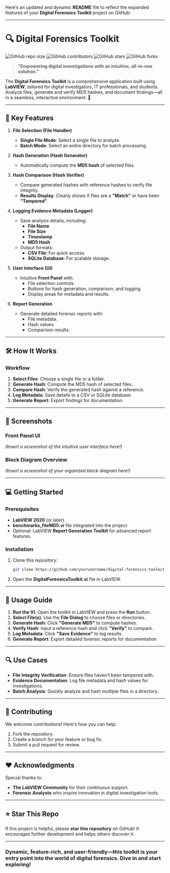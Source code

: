 Here’s an updated and dynamic **README** file to reflect the expanded features of your **Digital Forensics Toolkit** project on GitHub:

---

# 🔍 **Digital Forensics Toolkit**

![GitHub repo size](https://img.shields.io/github/repo-size/yourusername/digital-forensics-toolkit)
![GitHub contributors](https://img.shields.io/github/contributors/yourusername/digital-forensics-toolkit)
![GitHub stars](https://img.shields.io/github/stars/yourusername/digital-forensics-toolkit?style=social)
![GitHub forks](https://img.shields.io/github/forks/yourusername/digital-forensics-toolkit?style=social)

> **"Empowering digital investigations with an intuitive, all-in-one solution."**

The **Digital Forensics Toolkit** is a comprehensive application built using **LabVIEW**, tailored for digital investigators, IT professionals, and students. Analyze files, generate and verify MD5 hashes, and document findings—all in a seamless, interactive environment. 🚀

---

## 📌 **Key Features**

1. **File Selection (File Handler)**  
   - **Single File Mode**: Select a single file to analyze.  
   - **Batch Mode**: Select an entire directory for batch processing.  

2. **Hash Generation (Hash Generator)**  
   - Automatically compute the **MD5 hash** of selected files.  

3. **Hash Comparison (Hash Verifier)**  
   - Compare generated hashes with reference hashes to verify file integrity.  
   - **Results Display**: Clearly shows if files are a **"Match"** or have been **"Tampered"**.

4. **Logging Evidence Metadata (Logger)**  
   - Save analysis details, including:  
     - **File Name**  
     - **File Size**  
     - **Timestamp**  
     - **MD5 Hash**  
   - Output formats:
     - **CSV File**: For quick access.
     - **SQLite Database**: For scalable storage.

5. **User Interface (UI)**  
   - Intuitive **Front Panel** with:  
     - File selection controls.  
     - Buttons for hash generation, comparison, and logging.  
     - Display areas for metadata and results.

6. **Report Generation**  
   - Generate detailed forensic reports with:  
     - File metadata.  
     - Hash values.  
     - Comparison results.  

---

## 🛠️ **How It Works**

### **Workflow**
1. **Select Files**: Choose a single file or a folder.  
2. **Generate Hash**: Compute the MD5 hash of selected files.  
3. **Compare Hash**: Verify the generated hash against a reference.  
4. **Log Metadata**: Save details to a CSV or SQLite database.  
5. **Generate Report**: Export findings for documentation.  

---

## 🎨 **Screenshots**

### **Front Panel UI**  
_(Insert a screenshot of the intuitive user interface here!)_

### **Block Diagram Overview**  
_(Insert a screenshot of your organized block diagram here!)_

---

## 💻 **Getting Started**

### **Prerequisites**
- **LabVIEW 2020** (or later).  
- **benchmarks_fileMD5.vi** file integrated into the project.  
- Optional: LabVIEW **Report Generation Toolkit** for advanced report features.  

### **Installation**
1. Clone this repository:  
   ```bash
   git clone https://github.com/yourusername/digital-forensics-toolkit.git
   ```
2. Open the **DigitalForensicsToolkit.vi** file in LabVIEW.

---

## 📖 **Usage Guide**

1. **Run the VI**: Open the toolkit in LabVIEW and press the **Run** button.  
2. **Select File(s)**: Use the **File Dialog** to choose files or directories.  
3. **Generate Hash**: Click **"Generate MD5"** to compute hashes.  
4. **Verify Hash**: Input a reference hash and click **"Verify"** to compare.  
5. **Log Metadata**: Click **"Save Evidence"** to log results.  
6. **Generate Report**: Export detailed forensic reports for documentation.

---

## 🔍 **Use Cases**

- **File Integrity Verification**: Ensure files haven't been tampered with.  
- **Evidence Documentation**: Log file metadata and hash values for investigations.  
- **Batch Analysis**: Quickly analyze and hash multiple files in a directory.  

---

## 🤝 **Contributing**

We welcome contributions! Here's how you can help:  
1. Fork the repository.  
2. Create a branch for your feature or bug fix.  
3. Submit a pull request for review.  

---


## ❤️ **Acknowledgments**

Special thanks to:  
- **The LabVIEW Community** for their continuous support.  
- **Forensic Analysts** who inspire innovation in digital investigation tools.

---

## ⭐ **Star This Repo**

If this project is helpful, please **star this repository** on GitHub! It encourages further development and helps others discover it.  

---

### **Dynamic, feature-rich, and user-friendly—this toolkit is your entry point into the world of digital forensics. Dive in and start exploring!**
